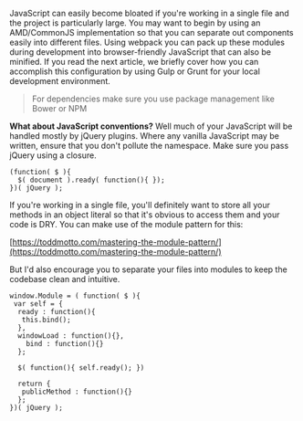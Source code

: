 JavaScript can easily become bloated if you're working in a single file and the project is particularly large. You may want to begin by using an AMD/CommonJS implementation so that you can separate out components easily into different files. Using webpack you can pack up these modules during development into browser-friendly JavaScript that can also be minified. If you read the next article, we briefly cover how you can accomplish this configuration by using Gulp or Grunt for your local development environment.

> For dependencies make sure you use package management like Bower or NPM

**What about JavaScript conventions?** Well much of your JavaScript will be handled mostly by jQuery plugins. Where any vanilla JavaScript may be written, ensure that you don't pollute the namespace. Make sure you pass jQuery using a closure.

	(function( $ ){
	  $( document ).ready( function(){ });
	})( jQuery );

If you're working in a single file, you'll definitely want to store all your methods in an object literal so that it's obvious to access them and your code is DRY. You can make use of the module pattern for this:

[https://toddmotto.com/mastering-the-module-pattern/](https://toddmotto.com/mastering-the-module-pattern/)

But I'd also encourage you to separate your files into modules to keep the codebase clean and intuitive.

	window.Module = ( function( $ ){
	 var self = {
	  ready : function(){
	   this.bind();
	  },
	  windowLoad : function(){},
	    bind : function(){}
	  };

	  $( function(){ self.ready(); })

      return {
       publicMethod : function(){}
      };
	})( jQuery );

